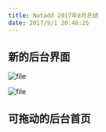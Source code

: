 ```yaml
---
title: Notadd 2017年8月总结
date: 2017/9/1 20:46:25
---
```

## 新的后台界面

![file](https://dn-phphub.qbox.me/uploads/images/201709/05/12205/ScI5qGBjoQ.png)

![file](https://dn-phphub.qbox.me/uploads/images/201709/05/12205/lr9SxUoIOf.png)

## 可拖动的后台首页
